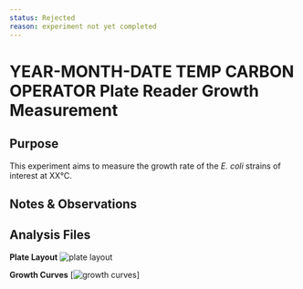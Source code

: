 ```yaml
---
status: Rejected 
reason: experiment not yet completed
---
```


# YEAR-MONTH-DATE TEMP CARBON OPERATOR Plate Reader Growth Measurement

## Purpose
This experiment aims to measure the growth rate of the *E. coli* strains of interest at XX°C.

## Notes & Observations


## Analysis Files

**Plate Layout**
![plate layout](output/growth_plate_layout.png)

**Growth Curves**
[![growth curves](output/growth_plate_summary.png)]